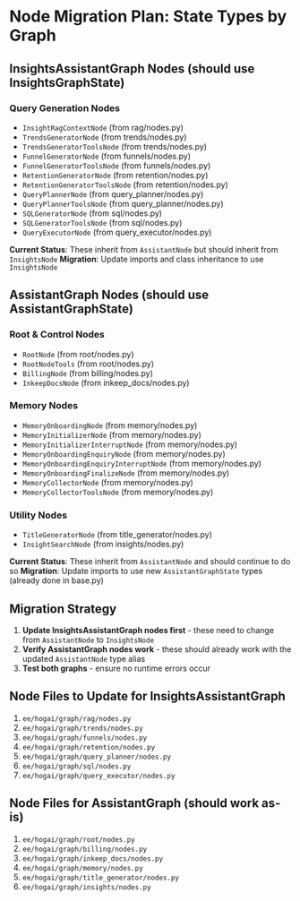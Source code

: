 # Node Migration Plan: State Types by Graph

## InsightsAssistantGraph Nodes (should use InsightsGraphState)

### Query Generation Nodes
- `InsightRagContextNode` (from rag/nodes.py)
- `TrendsGeneratorNode` (from trends/nodes.py) 
- `TrendsGeneratorToolsNode` (from trends/nodes.py)
- `FunnelGeneratorNode` (from funnels/nodes.py)
- `FunnelGeneratorToolsNode` (from funnels/nodes.py) 
- `RetentionGeneratorNode` (from retention/nodes.py)
- `RetentionGeneratorToolsNode` (from retention/nodes.py)
- `QueryPlannerNode` (from query_planner/nodes.py)
- `QueryPlannerToolsNode` (from query_planner/nodes.py)
- `SQLGeneratorNode` (from sql/nodes.py)
- `SQLGeneratorToolsNode` (from sql/nodes.py)
- `QueryExecutorNode` (from query_executor/nodes.py)

**Current Status**: These inherit from `AssistantNode` but should inherit from `InsightsNode`
**Migration**: Update imports and class inheritance to use `InsightsNode`

## AssistantGraph Nodes (should use AssistantGraphState)

### Root & Control Nodes
- `RootNode` (from root/nodes.py)
- `RootNodeTools` (from root/nodes.py)
- `BillingNode` (from billing/nodes.py)
- `InkeepDocsNode` (from inkeep_docs/nodes.py)

### Memory Nodes  
- `MemoryOnboardingNode` (from memory/nodes.py)
- `MemoryInitializerNode` (from memory/nodes.py)
- `MemoryInitializerInterruptNode` (from memory/nodes.py)
- `MemoryOnboardingEnquiryNode` (from memory/nodes.py)
- `MemoryOnboardingEnquiryInterruptNode` (from memory/nodes.py)
- `MemoryOnboardingFinalizeNode` (from memory/nodes.py)
- `MemoryCollectorNode` (from memory/nodes.py)
- `MemoryCollectorToolsNode` (from memory/nodes.py)

### Utility Nodes
- `TitleGeneratorNode` (from title_generator/nodes.py)
- `InsightSearchNode` (from insights/nodes.py)

**Current Status**: These inherit from `AssistantNode` and should continue to do so
**Migration**: Update imports to use new `AssistantGraphState` types (already done in base.py)

## Migration Strategy

1. **Update InsightsAssistantGraph nodes first** - these need to change from `AssistantNode` to `InsightsNode`
2. **Verify AssistantGraph nodes work** - these should already work with the updated `AssistantNode` type alias
3. **Test both graphs** - ensure no runtime errors occur

## Node Files to Update for InsightsAssistantGraph

1. `ee/hogai/graph/rag/nodes.py`
2. `ee/hogai/graph/trends/nodes.py`
3. `ee/hogai/graph/funnels/nodes.py`
4. `ee/hogai/graph/retention/nodes.py` 
5. `ee/hogai/graph/query_planner/nodes.py`
6. `ee/hogai/graph/sql/nodes.py`
7. `ee/hogai/graph/query_executor/nodes.py`

## Node Files for AssistantGraph (should work as-is)

1. `ee/hogai/graph/root/nodes.py`
2. `ee/hogai/graph/billing/nodes.py`
3. `ee/hogai/graph/inkeep_docs/nodes.py`
4. `ee/hogai/graph/memory/nodes.py`
5. `ee/hogai/graph/title_generator/nodes.py`
6. `ee/hogai/graph/insights/nodes.py`